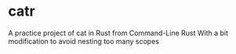 # catr
A practice project of cat in Rust from Command-Line Rust
With a bit modification to avoid nesting too many scopes
